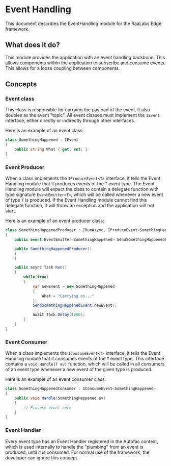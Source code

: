 # Event Handling
This document describes the EventHandling module for the RaaLabs Edge framework.

## What does it do?
This module provides the application with an event handling backbone. This allows
components within the application to subscribe and consume events. This allows for
a loose coupling between components.

## Concepts

### Event class
This class is responsible for carrying the payload of the event. It also doubles as
the event "topic". All event classes must implement the `IEvent` interface, either
directly or indirectly through other interfaces.

Here is an example of an event class:
```csharp
class SomethingHappened : IEvent
{
    public string What { get; set; }
}
```

### Event Producer
When a class implements the `IProduceEvent<T>` interface, it tells the Event Handling
module that it produces events of the `T` event type. The Event Handling module will
expect the class to contain a delegate function with type signature `EventEmitter<T>`,
which will be called whenever a new event of type `T` is produced. If the Event Handling
module cannot find this delegate function, it will throw an exception and the application
will not start.

Here is an example of an event producer class:
```csharp
class SomethingHappenedProducer : IRunAsync, IProduceEvent<SomethingHappened>
{
    public event EventEmitter<SomethingHappened> SendSomethingHappenedEvent;

    public SomethingHappenedProducer()
    {
    }

    public async Task Run()
    {
        while(true)
        {
            var newEvent = new SomethingHappened
            {
                What = "Carrying on..."
            };
            SendSomethingHappenedEvent(newEvent);

            await Task.Delay(1000);
        }
    }
}
```

### Event Consumer
When a class implements the `IConsumeEvent<T>` interface, it tells the Event Handling
module that it consumes events of the `T` event type. This interface contains a
`void Handle(T ev)` function, which will be called in all consumers of an event type whenever
a new event of the given type is produced.

Here is an example of an event consumer class:
```csharp
class SomethingHappenedConsumer : IConsumeEvent<SomethingHappened>
{
    public void Handle(SomethingHappened ev)
    {
        // Process event here
    }
}
```

### Event Handler
Every event type has an Event Handler registered in the Autofac context, which is used internally
to handle the "plumbing" from an event is produced, until it is consumed. For normal use of the
framework, the developer can ignore this concept.
